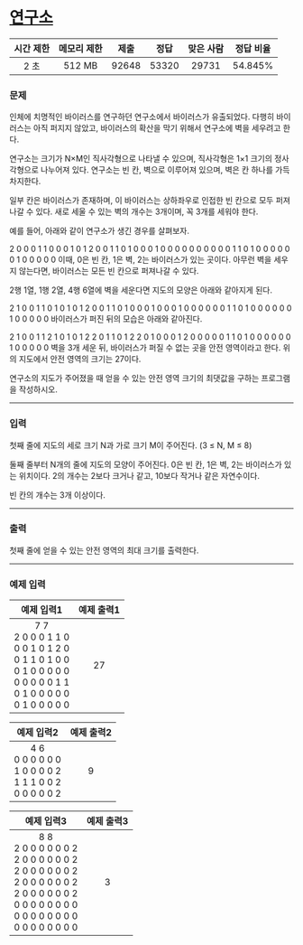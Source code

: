 # [연구소](https://www.acmicpc.net/problem/14502)

<div align = center>

| 시간 제한 | 메모리 제한 | 제출  | 정답  | 맞은 사람 | 정답 비율 |
| :-------: | :---------: | :---: | :---: | :-------: | :-------: |
|   2 초    |   512 MB    | 92648 | 53320 |   29731   |  54.845%  |

</div>

### 문제

인체에 치명적인 바이러스를 연구하던 연구소에서 바이러스가 유출되었다. 다행히 바이러스는 아직 퍼지지 않았고, 바이러스의 확산을 막기 위해서 연구소에 벽을 세우려고 한다.

연구소는 크기가 N×M인 직사각형으로 나타낼 수 있으며, 직사각형은 1×1 크기의 정사각형으로 나누어져 있다. 연구소는 빈 칸, 벽으로 이루어져 있으며, 벽은 칸 하나를 가득 차지한다.

일부 칸은 바이러스가 존재하며, 이 바이러스는 상하좌우로 인접한 빈 칸으로 모두 퍼져나갈 수 있다. 새로 세울 수 있는 벽의 개수는 3개이며, 꼭 3개를 세워야 한다.

예를 들어, 아래와 같이 연구소가 생긴 경우를 살펴보자.

2 0 0 0 1 1 0
0 0 1 0 1 2 0
0 1 1 0 1 0 0
0 1 0 0 0 0 0
0 0 0 0 0 1 1
0 1 0 0 0 0 0
0 1 0 0 0 0 0
이때, 0은 빈 칸, 1은 벽, 2는 바이러스가 있는 곳이다. 아무런 벽을 세우지 않는다면, 바이러스는 모든 빈 칸으로 퍼져나갈 수 있다.

2행 1열, 1행 2열, 4행 6열에 벽을 세운다면 지도의 모양은 아래와 같아지게 된다.

2 1 0 0 1 1 0
1 0 1 0 1 2 0
0 1 1 0 1 0 0
0 1 0 0 0 1 0
0 0 0 0 0 1 1
0 1 0 0 0 0 0
0 1 0 0 0 0 0
바이러스가 퍼진 뒤의 모습은 아래와 같아진다.

2 1 0 0 1 1 2
1 0 1 0 1 2 2
0 1 1 0 1 2 2
0 1 0 0 0 1 2
0 0 0 0 0 1 1
0 1 0 0 0 0 0
0 1 0 0 0 0 0
벽을 3개 세운 뒤, 바이러스가 퍼질 수 없는 곳을 안전 영역이라고 한다. 위의 지도에서 안전 영역의 크기는 27이다.

연구소의 지도가 주어졌을 때 얻을 수 있는 안전 영역 크기의 최댓값을 구하는 프로그램을 작성하시오.

---

### 입력

첫째 줄에 지도의 세로 크기 N과 가로 크기 M이 주어진다. (3 ≤ N, M ≤ 8)

둘째 줄부터 N개의 줄에 지도의 모양이 주어진다. 0은 빈 칸, 1은 벽, 2는 바이러스가 있는 위치이다. 2의 개수는 2보다 크거나 같고, 10보다 작거나 같은 자연수이다.

빈 칸의 개수는 3개 이상이다.

---

### 출력

첫째 줄에 얻을 수 있는 안전 영역의 최대 크기를 출력한다.

---

### 예제 입력

|                                                            예제 입력1                                                             | 예제 출력1 |
| :-------------------------------------------------------------------------------------------------------------------------------: | :--------: |
| 7 7<br/>2 0 0 0 1 1 0<br/>0 0 1 0 1 2 0<br/>0 1 1 0 1 0 0<br/>0 1 0 0 0 0 0<br/>0 0 0 0 0 1 1<br/>0 1 0 0 0 0 0<br/>0 1 0 0 0 0 0 |     27     |

|                             예제 입력2                              | 예제 출력2 |
| :-----------------------------------------------------------------: | :--------: |
| 4 6<br/>0 0 0 0 0 0<br/>1 0 0 0 0 2<br/>1 1 1 0 0 2<br/>0 0 0 0 0 2 |     9      |

|                                                                             예제 입력3                                                                              | 예제 출력3 |
| :-----------------------------------------------------------------------------------------------------------------------------------------------------------------: | :--------: |
| 8 8<br/>2 0 0 0 0 0 0 2<br/>2 0 0 0 0 0 0 2<br/>2 0 0 0 0 0 0 2<br/>2 0 0 0 0 0 0 2<br/>2 0 0 0 0 0 0 2<br/>0 0 0 0 0 0 0 0<br/>0 0 0 0 0 0 0 0<br/>0 0 0 0 0 0 0 0 |     3      |
